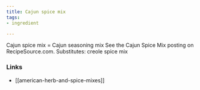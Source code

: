 ```yaml
---
title: Cajun spice mix
tags:
- ingredient

---
```

Cajun spice mix = Cajun seasoning mix See the Cajun Spice Mix posting on RecipeSource.com. Substitutes: creole spice mix

### Links

* [[american-herb-and-spice-mixes]]
